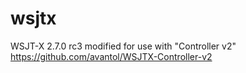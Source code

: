# wsjtx
 WSJT-X 2.7.0 rc3 modified for use with "Controller v2"
 <br>https://github.com/avantol/WSJTX-Controller-v2
